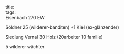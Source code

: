 title:   
tags:   
Eisenbach 270 EW

Söldner 25 (wilderer-banditen)
+1 Kiel (ex-glänzender)


Siedlung Vernal
30 Holz (20arbeiter 10 familie)

5 wilderer wächter